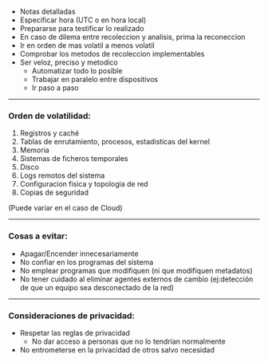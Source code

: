 - Notas detalladas
- Especificar hora (UTC o en hora local)
- Prepararse para testificar lo realizado
- En caso de dilema entre recoleccion y analisis, prima la reconeccion
- Ir en orden de mas volatil a menos volatil
- Comprobar los metodos de recoleccion implementables
- Ser veloz, preciso y metodico
	- Automatizar todo lo posible
	- Trabajar en paralelo entre dispositivos
	- Ir paso a paso
---

### Orden de volatilidad:

1. Registros y caché
2. Tablas de enrutamiento, procesos, estadisticas del kernel
3. Memoria
4. Sistemas de ficheros temporales
5. Disco
6. Logs remotos del sistema
7. Configuracion fisica y topologia de red
8. Copias de seguridad

(Puede variar en el caso de Cloud)

---

### Cosas a evitar:

- Apagar/Encender innecesariamente
- No confiar en los programas del sistema
- No emplear programas que modifiquen (ni que modifiquen metadatos)
- No tener cuidado al eliminar agentes externos de cambio (ej:detección de que un equipo sea desconectado de la red)

---

### Consideraciones de privacidad:

- Respetar las reglas de privacidad
	- No dar acceso a personas que no lo tendrían normalmente
- No entrometerse en la privacidad de otros salvo necesidad